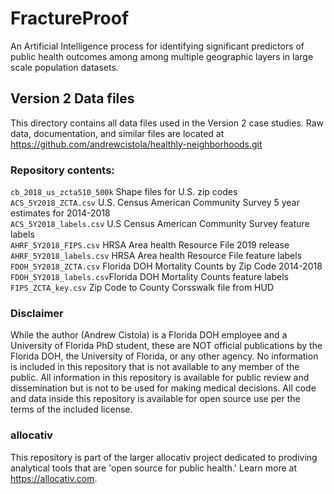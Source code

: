 # FractureProof
An Artificial Intelligence process for identifying significant predictors of public health outcomes among among multiple geographic layers in large scale population datasets.

## Version 2 Data files
This directory contains all data files used in the Version 2 case studies. Raw data, documentation, and similar files are located at https://github.com/andrewcistola/healthly-neighborhoods.git

### Repository contents:
`cb_2018_us_zcta510_500k` Shape files for U.S. zip codes<br>
`ACS_5Y2018_ZCTA.csv` U.S. Census American Community Survey 5 year estimates for 2014-2018<br>
`ACS_5Y2018_labels.csv` U.S Census American Community Survey feature labels<br>
`AHRF_5Y2018_FIPS.csv` HRSA Area health Resource File 2019 release<br>
`AHRF_5Y2018_labels.csv` HRSA Area health Resource File feature labels<br>
`FDOH_5Y2018_ZCTA.csv` Florida DOH Mortality Counts by Zip Code 2014-2018<br>
`FDOH_5Y2018_labels.csv`Florida DOH Mortality Counts feature labels<br>
`FIPS_ZCTA_key.csv` Zip Code to County Corsswalk file from HUD<br>

### Disclaimer
While the author (Andrew Cistola) is a Florida DOH employee and a University of Florida PhD student, these are NOT official publications by the Florida DOH, the University of Florida, or any other agency. 
No information is included in this repository that is not available to any member of the public. 
All information in this repository is available for public review and dissemination but is not to be used for making medical decisions. 
All code and data inside this repository is available for open source use per the terms of the included license. 

### allocativ
This repository is part of the larger allocativ project dedicated to prodiving analytical tools that are 'open source for public health.' Learn more at https://allocativ.com. 

